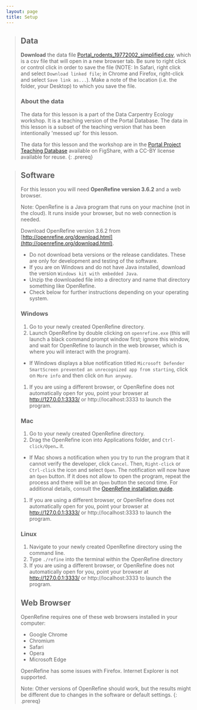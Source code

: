 ```yaml
---
layout: page
title: Setup
---
```


> ## Data
> **Download** the data file [Portal_rodents_19772002_simplified.csv](https://raw.githubusercontent.com/villanueval/OpenRefine-ecology-lesson/gh-pages/data/Portal_rodents_19772002_simplified.csv), which is a csv file that will open in a new browser tab. Be sure to right click or control click in order to save the file (NOTE: In Safari, right click and select `Download linked file`; in Chrome and Firefox, right-click and select `Save link as...`). Make a note of the location (i.e. the folder, your Desktop) to which you save the file.
>
> ### About the data
> The data for this lesson is a part of the Data Carpentry Ecology workshop.
> It is a teaching version of the Portal Database. The data in this lesson
> is a subset of the teaching version that has been intentionally 'messed up'
> for this lesson.
>
> The data for this lesson and the workshop are in the
> [Portal Project Teaching Database](https://figshare.com/articles/Portal_Project_Teaching_Database/1314459)
> available on FigShare, with a CC-BY license
> available for reuse.
{: .prereq}

> ## Software
>
> For this lesson you will need **OpenRefine version 3.6.2** and a web browser.
>
> Note: OpenRefine is a Java program that runs on your machine (not in the cloud). It runs inside your browser, but no web connection is needed.
>
> Download OpenRefine version 3.6.2 from [http://openrefine.org/download.html](http://openrefine.org/download.html).
> * Do not download beta versions or the release candidates. These are only for development and testing of the software.
> * If you are on Windows and do not have Java installed, download the version `Windows kit with embedded Java`.
> * Unzip the downloaded file into a directory and name that directory something like OpenRefine.
> * Check below for further instructions depending on your operating system.
>
> ### Windows
>
> 1. Go to your newly created OpenRefine directory.
> 1. Launch OpenRefine by double clicking on `openrefine.exe` (this will launch a black command prompt window first; ignore this window, and wait for OpenRefine to launch in the web browser, which is where you will interact with the program).
>   - If Windows displays a blue notification titled `Microsoft Defender SmartScreen prevented an unrecognized app from starting`, click on `More info` and then click on `Run anyway`.
> 1. If you are using a different browser, or OpenRefine does not automatically open for you, point your browser at http://127.0.0.1:3333/ or http://localhost:3333 to launch the program.
>
> ### Mac
>
> 1. Go to your newly created OpenRefine directory.
> 1. Drag the OpenRefine icon into Applications folder, and `Ctrl-click/Open…` it.
>   - If Mac shows a notification when you try to run the program that it cannot verify the developer, click `Cancel`. Then, `Right-click` or `Ctrl-click` the icon and select `Open`. The notification will now have an `Open` button. If it does not allow to open the program, repeat the process and there will be an `Open` button the second time. For additional details, consult the [OpenRefine installation guide](https://docs.openrefine.org/manual/installing#install-or-upgrade-openrefine).
> 1. If you are using a different browser, or OpenRefine does not automatically open for you, point your browser at http://127.0.0.1:3333/ or http://localhost:3333 to launch the program.
>
> ### Linux
>
> 1. Navigate to your newly created OpenRefine directory using the command line.
> 1. Type `./refine` into the terminal within the OpenRefine directory
> 1. If you are using a different browser, or OpenRefine does not automatically open for you, point your browser at http://127.0.0.1:3333/ or http://localhost:3333 to launch the program.
>
> ## Web Browser
>
> OpenRefine requires one of these web browsers installed in your computer:
>
> * Google Chrome
> * Chromium
> * Safari
> * Opera
> * Microsoft Edge
>  
> OpenRefine has some issues with Firefox. Internet Explorer is not supported.
>
> Note: Other versions of OpenRefine should work, but the results might be different due to changes in the software or default settings.
{: .prereq}
